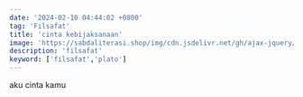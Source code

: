 ```yaml
---
date: '2024-02-10 04:44:02 +0800'
tag: 'Filsafat'
title: 'cinta kebijaksanaan'
image: 'https://sabdaliterasi.shop/img/cdn.jsdelivr.net/gh/ajax-jquery/asset.sabdaliterasi.shop@main/images/Picsart_22-09-14_20-17-30-037.jpg'
description: 'filsafat'
keyword: ['filsafat','plato']
---
```

<p>aku cinta kamu</p>